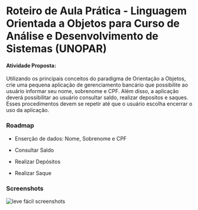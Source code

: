 # Roteiro de Aula Prática - Linguagem Orientada a Objetos para Curso de Análise e Desenvolvimento de Sistemas (UNOPAR)
#### Atividade Proposta:

Utilizando os principais conceitos do paradigma de Orientação a Objetos, crie uma pequena aplicação de gerenciamento bancário que possibilite ao usuário informar seu nome, sobrenome e CPF. Além disso, a aplicação deverá possibilitar ao usuário consultar saldo, realizar depositos e saques. Esses procedimentos devem se repetir até que o usuário escolha encerrar o uso da aplicação.

### Roadmap

- Enserção de dados: Nome, Sobrenome e CPF

- Consultar Saldo

- Realizar Depósitos

- Realizar Saque

### Screenshots

![leve fácil screenshots](screenshots/screenshots.gif)
